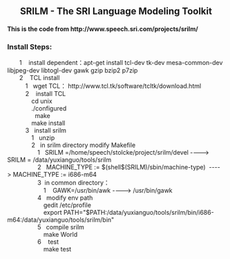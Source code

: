 <h2 align='center'>  SRILM - The SRI Language Modeling Toolkit </h2>
<h4> This is the code from http://www.speech.sri.com/projects/srilm/ </h4>

<h3> Install Steps: </h3>
&emsp;&emsp;1    install dependent：apt-get install tcl-dev tk-dev mesa-common-dev libjpeg-dev libtogl-dev gawk gzip bzip2 p7zip  </br>
&emsp;&emsp;2    TCL install </br>
&emsp;&emsp;&emsp;1   wget TCL： http://www.tcl.tk/software/tcltk/download.html </br>
&emsp;&emsp;&emsp;2    install TCL </br>
&emsp;&emsp;&emsp;&emsp;cd unix </br>
&emsp;&emsp;&emsp;&emsp;./configured </br>  
&emsp;&emsp;&emsp;&emsp;make </br>
&emsp;&emsp;&emsp;&emsp;make install </br>
&emsp;&emsp;&emsp;3   install srilm </br>
&emsp;&emsp;&emsp;&emsp;1   unzip </br>
&emsp;&emsp;&emsp;&emsp;2   in srilm directory modify  Makefile </br>
&emsp;&emsp;&emsp;&emsp;&emsp;1   SRILM =/home/speech/stolcke/project/srilm/devel ---->   SRILM = /data/yuxianguo/tools/srilm<your srilm path>   </br>
&emsp;&emsp;&emsp;&emsp;&emsp;2   MACHINE_TYPE := $(shell$(SRILM)/sbin/machine-type)  ---->  MACHINE_TYPE := i686-m64    </br>
&emsp;&emsp;&emsp;&emsp;&emsp;3  in common directory：</br>
&emsp;&emsp;&emsp;&emsp;&emsp;&emsp;1    GAWK=/usr/bin/awk ----> /usr/bin/gawk </br>
&emsp;&emsp;&emsp;&emsp;&emsp;4   modify env path  </br>
&emsp;&emsp;&emsp;&emsp;&emsp;&emsp;gedit /etc/profile </br>
&emsp;&emsp;&emsp;&emsp;&emsp;&emsp;export PATH="$PATH:/data/yuxianguo/tools/srilm/bin/i686-m64:/data/yuxianguo/tools/srilm/bin"   </br>
&emsp;&emsp;&emsp;&emsp;&emsp;5   compile srilm </br>
&emsp;&emsp;&emsp;&emsp;&emsp;&emsp;make World   </br>
&emsp;&emsp;&emsp;&emsp;&emsp;6    test </br>
&emsp;&emsp;&emsp;&emsp;&emsp;&emsp;make test  </br>



